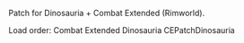 Patch for Dinosauria + Combat Extended (Rimworld).

Load order:
Combat Extended
Dinosauria
CEPatchDinosauria

